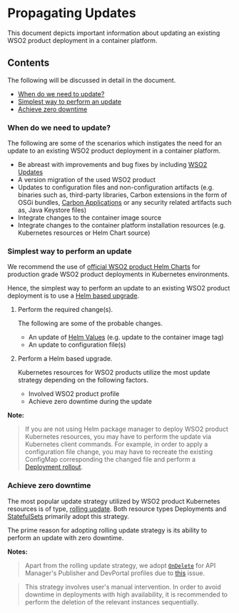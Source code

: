 # Propagating Updates

This document depicts important information about updating an existing WSO2 product deployment in a container platform.

## Contents

The following will be discussed in detail in the document.

* [When do we need to update?](#when-do-we-need-to-update?)
* [Simplest way to perform an update](#simplest-way-to-perform-an-update)
* [Achieve zero downtime](#achieve-zero-downtime)

### When do we need to update?

The following are some of the scenarios which instigates the need for an update to an existing
WSO2 product deployment in a container platform.

* Be abreast with improvements and bug fixes by including [WSO2 Updates](https://wso2.com/updates)
* A version migration of the used WSO2 product
* Updates to configuration files and non-configuration artifacts (e.g. binaries such as, third-party libraries,
Carbon extensions in the form of OSGi bundles, [Carbon Applications](https://docs.wso2.com/display/Carbon440/Working+with+Carbon+Applications)
or any security related artifacts such as, Java Keystore files)
* Integrate changes to the container image source
* Integrate changes to the container platform installation resources (e.g. Kubernetes resources or Helm Chart source)

### Simplest way to perform an update

We recommend the use of [official WSO2 product Helm Charts](https://hub.helm.sh/charts/wso2) for production grade WSO2 product deployments
in Kubernetes environments.

Hence, the simplest way to perform an update to an existing WSO2 product deployment is to use a [Helm based upgrade](https://helm.sh/docs/helm/helm_upgrade/).

1. Perform the required change(s).

   The following are some of the probable changes.
   
   * An update of [Helm Values](https://helm.sh/docs/chart_template_guide/values_files/) (e.g. update to the container
     image tag)
   * An update to configuration file(s)
   
2. Perform a Helm based upgrade.

   Kubernetes resources for WSO2 products utilize the most update strategy depending on the following factors.
   
   * Involved WSO2 product profile
   * Achieve zero downtime during the update

**Note:**
> If you are not using Helm package manager to deploy WSO2 product Kubernetes resources, you may have to perform the
  update via Kubernetes client commands.
> For example, in order to apply a configuration file change, you may have to recreate the existing ConfigMap corresponding
  the changed file and perform a [Deployment rollout](https://kubernetes.io/docs/concepts/workloads/controllers/deployment/#updating-a-deployment).

### Achieve zero downtime

The most popular update strategy utilized by WSO2 product Kubernetes resources is of type,
[rolling update](https://kubernetes.io/docs/tutorials/kubernetes-basics/update/update-intro/). Both resource types
Deployments and [StatefulSets](https://kubernetes.io/docs/tutorials/stateful-application/basic-stateful-set/#rolling-update)
primarily adopt this strategy.

The prime reason for adopting rolling update strategy is its ability to perform an update with zero downtime.

**Notes:**
> Apart from the rolling update strategy, we adopt [`OnDelete`](https://kubernetes.io/docs/tutorials/stateful-application/basic-stateful-set/#on-delete)
for API Manager's Publisher and DevPortal profiles due to [this](https://github.com/wso2/kubernetes-apim/issues/397) issue.

> This strategy involves user's manual intervention. In order to avoid downtime in deployments with high availability,
it is recommended to perform the deletion of the relevant instances sequentially.
